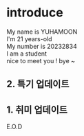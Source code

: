 # introduce  
My name is YUHAMOON  
I'm 21 years-old  
My number is 20232834  
I am a student  
nice to meet you !
bye ~
## 2. 특기 업데이트
## 1. 취미 업데이트
E.O.D